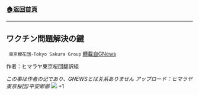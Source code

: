 ###  [:house:返回首頁](https://github.com/ourhimalayas/txt)
---


## ワクチン問題解決の鍵
` 東京櫻花団-Tokyo Sakura Group` [轉載自GNews](https://gnews.org/1535605/)

作者：ヒマラヤ東京桜団翻訳組

*この事は作者の记であり、GNEWSとは关系ありません
アップロード：ヒマラヤ東京桜団/平安卿卿*
![](https://assets.gnews.org/wp-content/uploads/2021/09/image0-1-12.jpg)
+1
